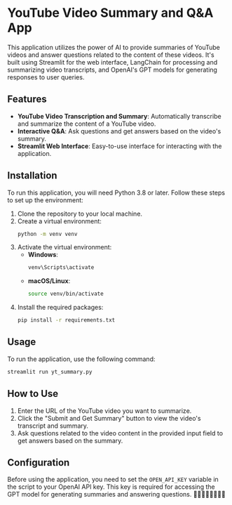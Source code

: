 # YouTube Video Summary and Q&A App

This application utilizes the power of AI to provide summaries of YouTube videos and answer questions related to the content of these videos. It's built using Streamlit for the web interface, LangChain for processing and summarizing video transcripts, and OpenAI's GPT models for generating responses to user queries.

## Features

- **YouTube Video Transcription and Summary**: Automatically transcribe and summarize the content of a YouTube video.
- **Interactive Q&A**: Ask questions and get answers based on the video's summary.
- **Streamlit Web Interface**: Easy-to-use interface for interacting with the application.

## Installation

To run this application, you will need Python 3.8 or later. Follow these steps to set up the environment:

1. Clone the repository to your local machine.
2. Create a virtual environment:
   ```sh
   python -m venv venv
   ```
3. Activate the virtual environment:
   - **Windows**:
     ```sh
     venv\Scripts\activate
     ```
   - **macOS/Linux**:
     ```sh
     source venv/bin/activate
     ```
4. Install the required packages:
   ```sh
   pip install -r requirements.txt
   ```

## Usage

To run the application, use the following command:

```sh
streamlit run yt_summary.py
```


## How to Use

1. Enter the URL of the YouTube video you want to summarize.
2. Click the "Submit and Get Summary" button to view the video's transcript and summary.
3. Ask questions related to the video content in the provided input field to get answers based on the summary.

## Configuration

Before using the application, you need to set the `OPEN_API_KEY` variable in the script to your OpenAI API key. This key is required for accessing the GPT model for generating summaries and answering questions. 👋🏻👋🏻👋🏻👋🏻
